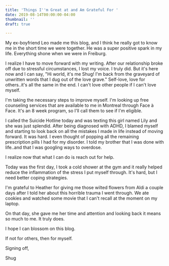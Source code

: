 ```yaml
---
title: 'Things I''m Great at and Am Grateful For '
date: 2019-08-14T00:00:00-04:00
thumbnail: ''
draft: true

---
```

My ex-boyfriend Leo made me this blog, and I think he really got to know me in the short time we were together. He was a super positive spark in my life. Everything shone when we were in Freiburg.

I realize I have to move forward with my writing. After our relationship broke off due to stressful circumstances, I lost my voice. I truly did. But it's here now and I can say, "Hi world, it's me Shug! I'm back from the graveyard of unwritten words that I dug out of the love grave." Self-love, love for others..it's all the same in the end. I can't love other people if I can't love myself. 

I'm taking the necessary steps to improve myself. I'm looking up free counseling services that are available to me in Montreal through Face à Face. It's an 8 week program, so I'll call them to see if I'm eligible. 

I called the Suicide Hotline today and was texting this girl named Lily and she was just splendid. After being diagnosed with ADHD, I blamed myself and starting to look back on all the mistakes I made in life instead of moving forward. It was hard. I even thought of popping all the remaining prescription pills I had for my disorder. I told my brother that I was done with life..and that I was googling ways to overdose. 

I realize now that what I can do is reach out for help. 

Today was the first day, I took a cold shower at the gym and it really helped reduce the inflammation of the stress I put myself through. It's hard, but I need better coping strategies. 

I'm grateful to Heather for giving me those wilted flowers from Aldi a couple days after I told her about this horrible trauma I went through. We ate cookies and watched some movie that I can't recall at the moment on my laptop.

On that day, she gave me her time and attention and looking back it means so much to me. It truly does. 

I hope I can blossom on this blog. 

If not for others, then for myself.

Signing off,

Shug 